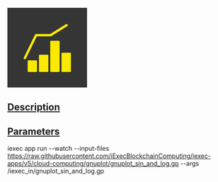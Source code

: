 ![dapp logo](./logo.png)
## [Description](./package.json)
## [Parameters](./iexec.json)

iexec app run --watch --input-files https://raw.githubusercontent.com/iExecBlockchainComputing/iexec-apps/v5/cloud-computing/gnuplot/gnuplot_sin_and_log.gp --args /iexec_in/gnuplot_sin_and_log.gp

